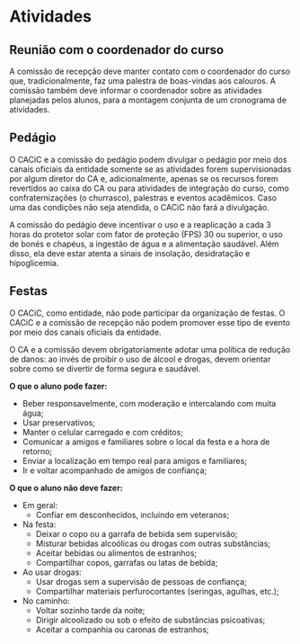 # Atividades

## Reunião com o coordenador do curso

A comissão de recepção deve manter contato com o coordenador do curso que, tradicionalmente, faz uma palestra de boas-vindas aos calouros. A comissão também deve informar o coordenador sobre as atividades planejadas pelos alunos, para a montagem conjunta de um cronograma de atividades.

## Pedágio

O CACiC e a comissão do pedágio podem divulgar o pedágio por meio dos canais oficiais da entidade somente se as atividades forem supervisionadas por algum diretor do CA e, adicionalmente, apenas se os recursos forem revertidos ao caixa do CA ou para atividades de integração do curso, como confraternizações (o churrasco), palestras e eventos acadêmicos. Caso uma das condições não seja atendida, o CACiC não fará a divulgação.

A comissão do pedágio deve incentivar o uso e a reaplicação a cada 3 horas do protetor solar com fator de proteção (FPS) 30 ou superior, o uso de bonés e chapéus, a ingestão de água e a alimentação saudável. Além disso, ela deve estar atenta a sinais de insolação, desidratação e hipoglicemia.

## Festas

O CACiC, como entidade, não pode participar da organização de festas. O CACiC e a comissão de recepção não podem promover esse tipo de evento por meio dos canais oficiais da entidade.

O CA e a comissão devem obrigatoriamente adotar uma política de redução de danos: ao invés de proibir o uso de álcool e drogas, devem orientar sobre como se divertir de forma segura e saudável.

**O que o aluno pode fazer:**

- Beber responsavelmente, com moderação e intercalando com muita água;
- Usar preservativos;
- Manter o celular carregado e com créditos;
- Comunicar a amigos e familiares sobre o local da festa e a hora de retorno;
- Enviar a localização em tempo real para amigos e familiares;
- Ir e voltar acompanhado de amigos de confiança;

**O que o aluno não deve fazer:**

- Em geral:
  - Confiar em desconhecidos, incluindo em veteranos;
- Na festa:
  - Deixar o copo ou a garrafa de bebida sem supervisão;
  - Misturar bebidas alcoólicas ou drogas com outras substâncias;
  - Aceitar bebidas ou alimentos de estranhos;
  - Compartilhar copos, garrafas ou latas de bebida;
- Ao usar drogas:
  - Usar drogas sem a supervisão de pessoas de confiança;
  - Compartilhar materiais perfurocortantes (seringas, agulhas, etc.);
- No caminho:
  - Voltar sozinho tarde da noite;
  - Dirigir alcoolizado ou sob o efeito de substâncias psicoativas;
  - Aceitar a companhia ou caronas de estranhos;
